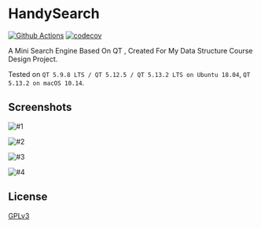 # HandySearch 
[![Github Actions](https://github.com/yxwangcs/handysearch/workflows/build/badge.svg)](https://github.com/yxwangcs/handysearch/actions?query=branch%3Amaster) [![codecov](https://codecov.io/gh/yxwangcs/handysearch/branch/master/graph/badge.svg)](https://codecov.io/gh/yxwangcs/handysearch)

A Mini Search Engine Based On QT , Created For My Data Structure Course Design Project.

Tested on `QT 5.9.8 LTS / QT 5.12.5 / QT 5.13.2 LTS on Ubuntu 18.04`, `QT 5.13.2 on macOS 10.14`. 

## Screenshots

![#1](https://github.com/yxwangcs/handysearch/raw/master/Screenshots/1.png)

![#2](https://github.com/yxwangcs/handysearch/raw/master/Screenshots/2.png)

![#3](https://github.com/yxwangcs/handysearch/raw/master/Screenshots/3.png)

![#4](https://github.com/yxwangcs/handysearch/raw/master/Screenshots/4.png)

## License
[GPLv3](https://github.com/yxwangcs/handysearch/blob/master/LICENSE)
